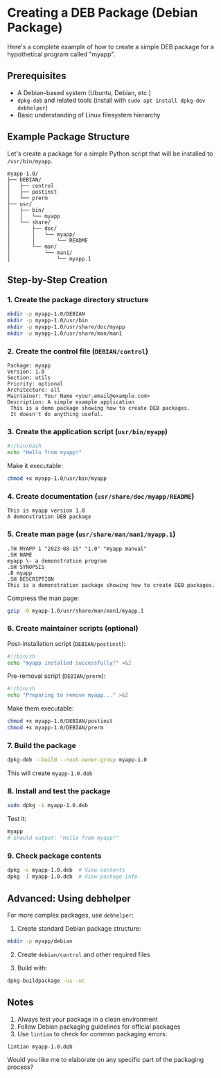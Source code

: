 # Creating a DEB Package (Debian Package)

Here's a complete example of how to create a simple DEB package for a hypothetical program called "myapp".

## Prerequisites
- A Debian-based system (Ubuntu, Debian, etc.)
- `dpkg-deb` and related tools (install with `sudo apt install dpkg-dev debhelper`)
- Basic understanding of Linux filesystem hierarchy

## Example Package Structure

Let's create a package for a simple Python script that will be installed to `/usr/bin/myapp`.

```
myapp-1.0/
├── DEBIAN/
│   ├── control
│   ├── postinst
│   └── prerm
├── usr/
│   ├── bin/
│   │   └── myapp
│   └── share/
│       ├── doc/
│       │   └── myapp/
│       │       └── README
│       └── man/
│           └── man1/
│               └── myapp.1
```

## Step-by-Step Creation

### 1. Create the package directory structure

```bash
mkdir -p myapp-1.0/DEBIAN
mkdir -p myapp-1.0/usr/bin
mkdir -p myapp-1.0/usr/share/doc/myapp
mkdir -p myapp-1.0/usr/share/man/man1
```

### 2. Create the control file (`DEBIAN/control`)

```plaintext
Package: myapp
Version: 1.0
Section: utils
Priority: optional
Architecture: all
Maintainer: Your Name <your.email@example.com>
Description: A simple example application
 This is a demo package showing how to create DEB packages.
 It doesn't do anything useful.
```

### 3. Create the application script (`usr/bin/myapp`)

```bash
#!/bin/bash
echo "Hello from myapp!"
```

Make it executable:
```bash
chmod +x myapp-1.0/usr/bin/myapp
```

### 4. Create documentation (`usr/share/doc/myapp/README`)

```plaintext
This is myapp version 1.0
A demonstration DEB package
```

### 5. Create man page (`usr/share/man/man1/myapp.1`)

```plaintext
.TH MYAPP 1 "2023-08-15" "1.0" "myapp manual"
.SH NAME
myapp \- a demonstration program
.SH SYNOPSIS
.B myapp
.SH DESCRIPTION
This is a demonstration package showing how to create DEB packages.
```

Compress the man page:
```bash
gzip -9 myapp-1.0/usr/share/man/man1/myapp.1
```

### 6. Create maintainer scripts (optional)

Post-installation script (`DEBIAN/postinst`):
```bash
#!/bin/sh
echo "myapp installed successfully!" >&2
```

Pre-removal script (`DEBIAN/prerm`):
```bash
#!/bin/sh
echo "Preparing to remove myapp..." >&2
```

Make them executable:
```bash
chmod +x myapp-1.0/DEBIAN/postinst
chmod +x myapp-1.0/DEBIAN/prerm
```

### 7. Build the package

```bash
dpkg-deb --build --root-owner-group myapp-1.0
```

This will create `myapp-1.0.deb`

### 8. Install and test the package

```bash
sudo dpkg -i myapp-1.0.deb
```

Test it:
```bash
myapp
# Should output: "Hello from myapp!"
```

### 9. Check package contents

```bash
dpkg -c myapp-1.0.deb  # View contents
dpkg -I myapp-1.0.deb  # View package info
```

## Advanced: Using debhelper

For more complex packages, use `debhelper`:

1. Create standard Debian package structure:
```bash
mkdir -p myapp/debian
```

2. Create `debian/control` and other required files

3. Build with:
```bash
dpkg-buildpackage -us -uc
```

## Notes

1. Always test your package in a clean environment
2. Follow Debian packaging guidelines for official packages
3. Use `lintian` to check for common packaging errors:
```bash
lintian myapp-1.0.deb
```

Would you like me to elaborate on any specific part of the packaging process?
